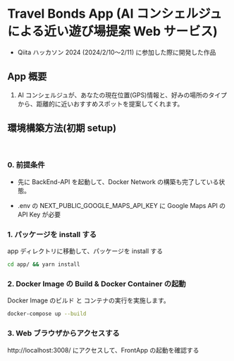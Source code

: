 # Travel Bonds App (AI コンシェルジュによる近い遊び場提案 Web サービス)

- Qiita ハッカソン 2024 (2024/2/10〜2/11) に参加した際に開発した作品

## App 概要

1. AI コンシェルジュが、あなたの現在位置(GPS)情報と、好みの場所のタイプから、距離的に近いおすすめスポットを提案してくれます。

## 環境構築方法(初期 setup)

<br>

### 0. 前提条件

- 先に BackEnd-API を起動して、Docker Network の構築も完了している状態。

- .env の NEXT_PUBLIC_GOOGLE_MAPS_API_KEY に Google Maps API の API Key が必要

### 1. パッケージを install する

app ディレクトリに移動して、パッケージを install する

```bash
cd app/ && yarn install
```

### 2. Docker Image の Build & Docker Container の起動

Docker Image のビルド と コンテナの実行を実施します。

```bash
docker-compose up --build
```

### 3. Web ブラウザからアクセスする

http://localhost:3008/ にアクセスして、FrontApp の起動を確認する
